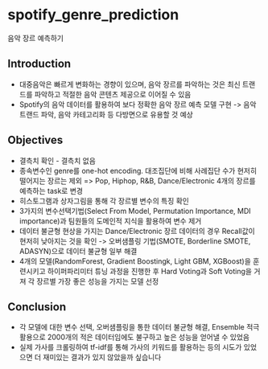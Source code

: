 # spotify_genre_prediction
음악 장르 예측하기

## Introduction
- 대중음악은 빠르게 변화하는 경향이 있으며, 음악 장르를 파악하는 것은 최신 트랜드를 파악하고 적절한 음악 콘텐츠 제공으로 이어질 수 있음
- Spotify의 음악 데이터를 활용하여 보다 정확한 음악 장르 예측 모델 구현 -> 음악 트랜드 파악, 음악 카테고리화 등 다방면으로 유용할 것 예상

## Objectives
- 결측치 확인 - 결측치 없음
- 종속변수인 genre를 one-hot encoding. 대조집단에 비해 사례집단 수가 현저히 떨어지는 장르는 제외 => Pop, Hiphop, R&B, Dance/Electronic 4개의 장르를 예측하는 task로 변경
- 히스토그램과 상자그림을 통해 각 장르별 변수의 특징 확인
- 3가지의 변수선택기법(Select From Model, Permutation Importance, MDI importance)과 팀원들의 도메인적 지식을 활용하여 변수 제거
- 데이터 불균형 현상을 가지는 Dance/Electronic 장르 데이터의 경우 Recall값이 현저히 낮아지는 것을 확인 -> 오버샘플링 기법(SMOTE, Borderline SMOTE, ADASYN)으로 데이터 불균형 일부 해결
- 4개의 모델(RandomForest, Gradient Boostingk, Light GBM, XGBoost)을 훈련시키고 하이퍼파리미터 튜닝 과정을 진행한 후 Hard Voting과 Soft Voting을 거져 각 장르별 가장 좋은 성능을 가지는 모델 선정

## Conclusion
- 각 모델에 대한 변수 선택, 오버샘플링을 통한 데이터 불균형 해결, Ensemble 적극 활용으로 2000개의 적은 데이터임에도 불구하고 높은 성능을 얻어낼 수 있었음
- 실제 가사를 크롤링하여 tf-idf를 통해 가사의 키워드를 활용하는 등의 시도가 있었으면 더 재미있는 결과가 있지 않았을까 싶습니다
